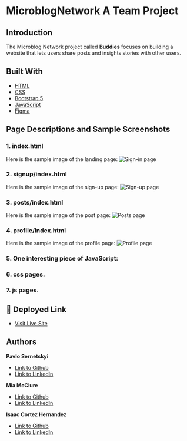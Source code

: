 # MicroblogNetwork A Team Project

## Introduction
The Microblog Network project called **Buddies** focuses on building a website that lets users share posts and insights stories with other users.

## Built With
* [HTML](https://developer.mozilla.org/en-US/docs/Web/HTML)
* [CSS](https://developer.mozilla.org/en-US/docs/Web/CSS)
* [Bootstrap 5](https://getbootstrap.com/)
* [JavaScript](https://developer.mozilla.org/en-US/docs/Web/JavaScript)
* [Figma](https://www.figma.com/)

## Page Descriptions and Sample Screenshots

### 1. index.html
Here is the sample image of the landing page:
![Sign-in page]()

### 2. signup/index.html
Here is the sample image of the sign-up page:
![Sign-up page]()


### 3. posts/index.html
Here is the sample image of the post page:
![Posts page]()

### 4. profile/index.html
Here is the sample image of the profile page:
![Profile page]()

### 5. One interesting piece of JavaScript:


### 6. css pages.


### 7. js pages.


## 🚀 Deployed Link
* [Visit Live Site](https://buddies.isaaccortes.com/)

## Authors

 **Pavlo Sernetskyi** 
- [Link to Github](https://github.com/PavloSernetskyi)
- [Link to LinkedIn](https://www.linkedin.com/in/pavlo-sernetskyi)

 **Mia McClure** 
- [Link to Github](https://github.com/PavloSernetskyi)
- [Link to LinkedIn](https://www.linkedin.com/in/pavlo-sernetskyi)

 **Isaac Cortez Hernandez** 
- [Link to Github](https://github.com/PavloSernetskyi)
- [Link to LinkedIn](https://www.linkedin.com/in/pavlo-sernetskyi)

